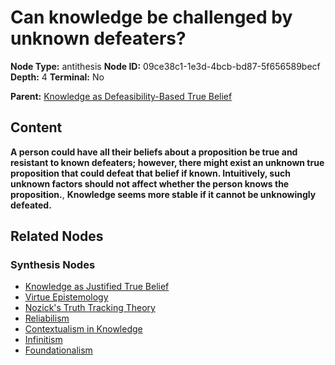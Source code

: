 # Can knowledge be challenged by unknown defeaters?

**Node Type:** antithesis
**Node ID:** 09ce38c1-1e3d-4bcb-bd87-5f656589becf
**Depth:** 4
**Terminal:** No

**Parent:** [Knowledge as Defeasibility-Based True Belief](knowledge-as-defeasibility-based-true-belief-synthesis-e9d9d6a2-b85f-4d52-b542-fc4093370fc3.md)

## Content

**A person could have all their beliefs about a proposition be true and resistant to known defeaters; however, there might exist an unknown true proposition that could defeat that belief if known. Intuitively, such unknown factors should not affect whether the person knows the proposition.**, **Knowledge seems more stable if it cannot be unknowingly defeated.**

## Related Nodes

### Synthesis Nodes

- [Knowledge as Justified True Belief](knowledge-as-justified-true-belief-synthesis-99560b17-45c2-4e6a-832d-0fcbcd8b9657.md)
- [Virtue Epistemology](virtue-epistemology-synthesis-cc388059-af7a-42d9-8c45-ce5bb42cd58e.md)
- [Nozick's Truth Tracking Theory](nozicks-truth-tracking-theory-synthesis-e89964d4-6971-4831-a942-79f9bc9453ca.md)
- [Reliabilism](reliabilism-synthesis-068fa573-1c02-4a7a-a4d8-86e198b32cf4.md)
- [Contextualism in Knowledge](contextualism-in-knowledge-synthesis-66e24e2b-59ba-4d09-90eb-5a6c1f8fe80d.md)
- [Infinitism](infinitism-synthesis-96571321-7890-4643-a23e-77a3fcbea523.md)
- [Foundationalism](foundationalism-synthesis-078f522b-1395-4dd6-8dc5-cb55fb11a6ae.md)
